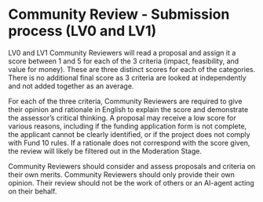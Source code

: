 # **Community Review - Submission process (LV0 and LV1)**

LV0 and LV1 Community Reviewers will read a proposal and assign it a score between 1 and 5 for each of the 3 criteria (impact, feasibility, and value for money). These are three distinct scores for each of the categories. There is no additional final score as 3 criteria are looked at independently and not added together as an average.

For each of the three criteria, Community Reviewers are required to give their opinion and rationale in English to explain the score and demonstrate the assessor’s critical thinking. A proposal may receive a low score for various reasons, including if the funding application form is not complete, the applicant cannot be clearly identified, or if the project does not comply with Fund 10 rules.  If a rationale does not correspond with the score given, the review will likely be filtered out in the Moderation Stage. 

Community Reviewers should consider and assess proposals and criteria on their own merits. Community Reviewers should only provide their own opinion. Their review should not be the work of others or an AI-agent acting on their behalf.
